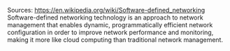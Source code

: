 Sources:
https://en.wikipedia.org/wiki/Software-defined_networking
\
Software-defined networking technology is an approach to network management that enables dynamic, programmatically efficient network configuration in order to improve network performance and monitoring, making it more like cloud computing than traditional network management.

